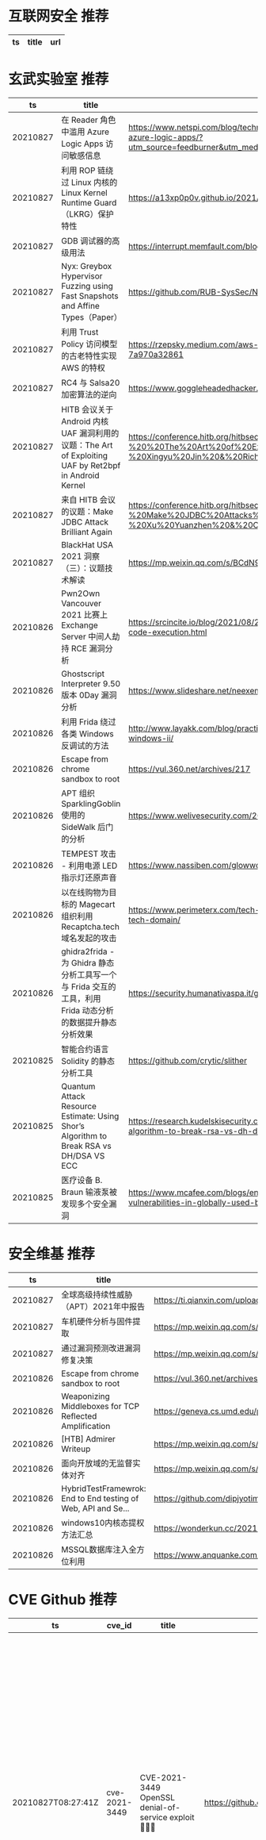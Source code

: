 # 互联网安全 推荐
| ts | title | url| 
| --- | --- | ---| 


# 玄武实验室 推荐
| ts | title | url| 
| --- | --- | ---| 
| 20210827 | 在 Reader 角色中滥用 Azure Logic Apps 访问敏感信息 | https://www.netspi.com/blog/technical/cloud-penetration-testing/illogical-apps-exploring-exploiting-azure-logic-apps/?utm_source=feedburner&utm_medium=feed&utm_campaign=Feed%3A+NetspiBlog+%28NetSPI+Blog%29| 
| 20210827 | 利用 ROP 链绕过 Linux 内核的 Linux Kernel Runtime Guard（LKRG）保护特性 | https://a13xp0p0v.github.io/2021/08/25/lkrg-bypass.html| 
| 20210827 | GDB 调试器的高级用法 | https://interrupt.memfault.com/blog/advanced-gdb| 
| 20210827 | Nyx: Greybox Hypervisor Fuzzing using Fast Snapshots and Affine Types（Paper） | https://github.com/RUB-SysSec/Nyx| 
| 20210827 | 利用 Trust Policy 访问模型的古老特性实现 AWS 的特权 | https://rzepsky.medium.com/aws-privilege-escalation-exploring-odd-features-of-the-trust-policy-7a970a32861| 
| 20210827 | RC4 与 Salsa20 加密算法的逆向 | https://www.goggleheadedhacker.com/blog/post/reversing-crypto-functions| 
| 20210827 | HITB 会议关于 Android 内核 UAF 漏洞利用的议题：The Art of Exploiting UAF by Ret2bpf in Android Kernel | https://conference.hitb.org/hitbsecconf2021sin/materials/D1T1%20-%20%20The%20Art%20of%20Exploiting%20UAF%20by%20Ret2bpf%20in%20Android%20Kernel%20-%20Xingyu%20Jin%20&%20Richard%20Neal.pdf| 
| 20210827 | 来自 HITB 会议的议题：Make JDBC Attack Brilliant Again | https://conference.hitb.org/hitbsecconf2021sin/materials/D1T2%20-%20Make%20JDBC%20Attacks%20Brilliant%20Again%20-%20Xu%20Yuanzhen%20&%20Chen%20Hongkun.pdf| 
| 20210827 | BlackHat USA 2021 洞察（三）：议题技术解读 | https://mp.weixin.qq.com/s/BCdN9KOFpCYUKQ_SNSgPPQ| 
| 20210826 | Pwn2Own Vancouver 2021 比赛上 Exchange Server 中间人劫持 RCE 漏洞分析 | https://srcincite.io/blog/2021/08/25/pwn2own-vancouver-2021-microsoft-exchange-server-remote-code-execution.html| 
| 20210826 | Ghostscript Interpreter 9.50 版本 0Day 漏洞分析 | https://www.slideshare.net/neexemil/hotpics-2021| 
| 20210826 | 利用 Frida 绕过各类 Windows 反调试的方法 | http://www.layakk.com/blog/practical-examples-with-fridafrida-vs-anti-debug-techniques-on-windows-ii/| 
| 20210826 | Escape from chrome sandbox to root | https://vul.360.net/archives/217| 
| 20210826 | APT 组织 SparklingGoblin 使用的 SideWalk 后门的分析 | https://www.welivesecurity.com/2021/08/24/sidewalk-may-be-as-dangerous-as-crosswalk/| 
| 20210826 | TEMPEST 攻击 - 利用电源 LED 指示灯还原声音 | https://www.nassiben.com/glowworm-attack| 
| 20210826 | 以在线购物为目标的 Magecart 组织利用 Recaptcha.tech 域名发起的攻击 | https://www.perimeterx.com/tech-blog/2021/evolution-of-a-magecart-attack-leveraging-recaptcha-tech-domain/| 
| 20210826 | ghidra2frida - 为 Ghidra 静态分析工具写一个与 Frida 交互的工具，利用 Frida 动态分析的数据提升静态分析效果 | https://security.humanativaspa.it/ghidra2frida-the-new-bridge-between-ghidra-and-frida/| 
| 20210825 | 智能合约语言 Solidity 的静态分析工具 | https://github.com/crytic/slither| 
| 20210825 | Quantum Attack Resource Estimate: Using Shor’s Algorithm to Break RSA vs DH/DSA VS ECC | https://research.kudelskisecurity.com/2021/08/24/quantum-attack-resource-estimate-using-shors-algorithm-to-break-rsa-vs-dh-dsa-vs-ecc/| 
| 20210825 | 医疗设备 B. Braun 输液泵被发现多个安全漏洞 | https://www.mcafee.com/blogs/enterprise/mcafee-enterprise-atr/mcafee-enterprise-atr-uncovers-vulnerabilities-in-globally-used-b-braun-infusion-pump/| 


# 安全维基 推荐
| ts | title | url| 
| --- | --- | ---| 
| 20210827 | 全球高级持续性威胁（APT）2021年中报告 | https://ti.qianxin.com/uploads/2021/08/26/67c584e9e1e86a8dc3f40801f05eb981.pdf| 
| 20210827 | 车机硬件分析与固件提取 | https://mp.weixin.qq.com/s/IIqg3ePO6MNY-pxcpGYv1w| 
| 20210827 | 通过漏洞预测改进漏洞修复决策 | https://mp.weixin.qq.com/s/LOBnwPsYMNfLg9nkeeMi-w| 
| 20210826 | Escape from chrome sandbox to root | https://vul.360.net/archives/217?continueFlag=b9e944728e53a56fa7ff39d24c55dc4a| 
| 20210826 | Weaponizing Middleboxes for TCP Reflected Amplification | https://geneva.cs.umd.edu/posts/usenix21-weaponizing-censors/?continueFlag=b9e944728e53a56fa7ff39d24c55dc4a| 
| 20210826 | [HTB] Admirer Writeup | https://mp.weixin.qq.com/s/8scaoLaiENuL_L5eLM7hYg| 
| 20210826 | 面向开放域的无监督实体对齐 | https://mp.weixin.qq.com/s/gH1VNCUVT5Hd5lGaGvEO2w| 
| 20210826 | HybridTestFramewrok: End to End testing of Web, API and Se... | https://github.com/dipjyotimetia/HybridTestFramewrok#setup--tools| 
| 20210826 | windows10内核态提权方法汇总 | https://wonderkun.cc/2021/08/22/windows10%E5%86%85%E6%A0%B8%E6%80%81%E6%8F%90%E6%9D%83%E6%96%B9%E6%B3%95%E6%B1%87%E6%80%BB/| 
| 20210826 | MSSQL数据库注入全方位利用 | https://www.anquanke.com/post/id/248896| 


# CVE Github 推荐
| ts | cve_id | title | url | cve_detail| 
| --- | --- | --- | --- | ---| 
| 20210827T08:27:41Z | cve-2021-3449 | CVE-2021-3449 OpenSSL denial-of-service exploit 👨🏻‍💻 | https://github.com/terorie/cve-2021-3449 | An OpenSSL TLS server may crash if sent a maliciously crafted renegotiation ClientHello message from a client. If a TLSv1.2 renegotiation ClientHello omits the signature_algorithms extension (where it was present in the initial ClientHello), but includes a signature_algorithms_cert extension then a NULL pointer dereference will result, leading to a crash and a denial of service attack. A server is only vulnerable if it has TLSv1.2 and renegotiation enabled (which is the default configuration). OpenSSL TLS clients are not impacted by this issue. All OpenSSL 1.1.1 versions are affected by this issue. Users of these versions should upgrade to OpenSSL 1.1.1k. OpenSSL 1.0.2 is not impacted by this issue. Fixed in OpenSSL 1.1.1k (Affected 1.1.1-1.1.1j).| 
| 20210826T18:17:21Z | CVE-2020-16898 | A network detection package for CVE-2020-16898 (Windows TCP/IP Remote Code Execution Vulnerability) | https://github.com/corelight/CVE-2020-16898 | A remote code execution vulnerability exists when the Windows TCP/IP stack improperly handles ICMPv6 Router Advertisement packets, aka %Windows TCP/IP Remote Code Execution Vulnerability%.| 
| 20210826T14:55:15Z | CVE-2020-15368 | How to exploit a vulnerable windows driver. Exploit for AsrDrv104.sys | https://github.com/stong/CVE-2020-15368 | AsrDrv103.sys in the ASRock RGB Driver does not properly restrict access from user space, as demonstrated by triggering a triple fault via a request to zero CR3.| 
| 20210826T14:33:39Z | CVE-2021-3490 | Null | https://github.com/chompie1337/Linux_LPE_eBPF_CVE-2021-3490 | The eBPF ALU32 bounds tracking for bitwise ops (AND, OR and XOR) in the Linux kernel did not properly update 32-bit bounds, which could be turned into out of bounds reads and writes in the Linux kernel and therefore, arbitrary code execution. This issue was fixed via commit 049c4e13714e (%bpf: Fix alu32 const subreg bound tracking on bitwise operations%) (v5.13-rc4) and backported to the stable kernels in v5.12.4, v5.11.21, and v5.10.37. The AND/OR issues were introduced by commit 3f50f132d840 (%bpf: Verifier, do explicit ALU32 bounds tracking%) (5.7-rc1) and the XOR variant was introduced by 2921c90d4718 (%bpf:Fix a verifier failure with xor%) ( 5.10-rc1).| 
| 20210826T13:01:48Z | 未知编号 | Null | https://github.com/BabyTeam1024/cve-nc-45.76.202.226-1237- | 未查询到CVE信息| 
| 20210826T05:39:41Z | CVE-2020-8169 | Null | https://github.com/madhans23/curl-curl-7_64_1_CVE-2020-8169_noPatch | curl 7.62.0 through 7.70.0 is vulnerable to an information disclosure vulnerability that can lead to a partial password being leaked over the network and to the DNS server(s).| 
| 20210826T04:44:03Z | CVE-2021-39379 | Null | https://github.com/security-n/CVE-2021-39379 | 未查询到CVE信息| 
| 20210826T04:40:46Z | CVE-2021-39378 | Null | https://github.com/security-n/CVE-2021-39378 | 未查询到CVE信息| 
| 20210826T04:35:34Z | CVE-2021-39377 | Null | https://github.com/security-n/CVE-2021-39377 | 未查询到CVE信息| 
| 20210826T02:59:58Z | CVE-2021-30551 | my exp for chrome V8 CVE-2021-30551 | https://github.com/xmzyshypnc/CVE-2021-30551 | | 


# klee on Github 推荐
| ts | title | url | stars | forks| 
| --- | --- | --- | --- | ---| 
| 20210827T06:49:41Z | An open-source Chinese font derived from Fontworks% Klee One. 一款基于 FONTWORKS 的 Klee One 的开源中文字体。 | https://github.com/lxgw/LxgwWenKai | 2664 | 68| 
| 20210826T15:17:11Z | A RISC-V RV32 virtual prototype based on riscv-vp with symbolic execution support | https://github.com/agra-uni-bremen/symex-vp | 4 | 1| 
| 20210825T11:30:19Z | Symbiotic is a tool for finding bugs in computer programs based on instrumentation, program slicing and KLEE | https://github.com/staticafi/symbiotic | 220 | 36| 
| 20210825T11:27:00Z | RVT is a collection of tools/libraries to support both static and dynamic verification of Rust programs. | https://github.com/project-oak/rust-verification-tools | 172 | 19| 
| 20210824T07:55:33Z | Null | https://github.com/pansilup/cgc-prgs-for-klee-seed-mode | 0 | 0| 
| 20210824T07:26:30Z | Null | https://github.com/kamosika179/kleegame | 0 | 0| 
| 20210823T03:31:51Z | Scala library for generating and manipulation of images treated as a point => color function. | https://github.com/skac112/klee | 0 | 0| 
| 20210822T23:52:08Z | Create CFGs and compute complexity metrics for Python, C++, and Java code. | https://github.com/hmc-alpaqa/metrinome | 18 | 0| 
| 20210822T21:29:17Z | Git Blog | https://github.com/klee30810/klee30810.github.io | 0 | 0| 
| 20210822T01:03:10Z | hexo博客数据 | https://github.com/KleePaimon/KleePaimon.github.io | 0 | 0| 


# s2e on Github 推荐
| ts | title | url | stars | forks| 
| --- | --- | --- | --- | ---| 
| 20210827T11:04:27Z | Null | https://github.com/Chanel-B/S2E-STUDENT-COURSE | 0 | 0| 
| 20210826T14:19:17Z | S2E website (s2e.systems) | https://github.com/S2E2/s2e2.github.io | 0 | 0| 
| 20210818T17:05:58Z | Null | https://github.com/Chanel-B/S2E-FINAL-PROJECT | 0 | 0| 
| 20210811T20:16:36Z | S2E: A platform for multi-path program analysis with selective symbolic execution. | https://github.com/S2E/s2e | 146 | 37| 
| 20210810T08:32:24Z | Null | https://github.com/yuvalkirstain/s2e-coref | 12 | 5| 


# exploit on Github 推荐
| ts | title | url | stars | forks| 
| --- | --- | --- | --- | ---| 
| 20210827T12:07:44Z | A thread-safe Hash Table using Nvidia’s API for CUDA-enabled GPUs. 200 times faster than the C++ only code through sheer exploitation of a GPU’s fine-grained parallelism. | https://github.com/Miruna-Chi/CUDA-Hash-Table | 0 | 0| 
| 20210827T12:03:01Z | Open-Source Vulnerability Intelligence Center - Unified source of vulnerability, exploit and threat Intelligence feeds | https://github.com/Patrowl/PatrowlHearsData | 29 | 15| 
| 20210827T11:58:50Z | 🎣    Fish for line detections by exploiting the known velocity structure of the disk. | https://github.com/richteague/gofish | 8 | 6| 
| 20210827T11:51:06Z | some hacking tools that I wrote | https://github.com/Alekseyyy/InfoSec | 0 | 2| 
| 20210827T11:45:41Z | Color philosophy has a long past of screening that certain colors are related to certain dispositions which will also touch how patients feel. The investigation shows these possessions are professed by those who have to be in the space and the lengthier they’re in the space the more the color touches them. Since dispositions have been related to vicissitudes in levels of strain and strain levels have been related to the probability of better handling hostile circumstances like shock or illness. High strain levels have also been related to the expansion of new complaints, so dropping strain while in retrieval spaces will be helpful. Before you resolve on the colors and designs for your ICU Curtains, you need to reflect two issues: color / design strength and the senses of the color / design selections. What Do the Colors & Designs Mean? There are well-established senses for insignia, and there are no correct or wrong selections when it comes to colors / designs, even mixed or assorted colors can evoke the same reaction of both of their parent colors. For instance, a mixed blue / green pattern on a curtain made by ICU Curtains Manufacturers in India will bring out moods related with blue and those related with green. Use these senses to help you pick the perfect color or design curtain made by ICU Curtains Manufacturers for your space: Oranges speak to contentment Greens characteristically make people think of cash and flora, this generates vigor in space and comfort Blues remind us of amity and serenity, which is good for soothing patients Yellows are a joyful color which provokes vitality and vigor Reds are an exploit color which can make patients feel brave and conclusive It’s informal to see how you can create dissimilar dispositions for your patients selecting exact colors and designs for your curtains that are available with ICU Curtains Suppliers. Opposing Curtain Injury  While it may seem common intelligence to stock your ICU Curtains in parts that won’t cause harm, it isn’t continually so clear. Many hidden opponents of ICU Curtains prowl in storing parts and storerooms. Let’s look at a few shared areas where injury can happen.  High Dampness Parts This is an informal one to evade. You don’t want to stock your curtains bought from ICU Curtains Suppliers in India in storerooms or lodgings where the heat varies to excesses and produces at times high humidity. This surge in dampness can damage the curtains and in some cases totally extinguish them.  Wire Shelving It is common to find medicinal grade stainless steel cable shelving or stands in storing areas, but on some of these sills you’ll find bulging metal that has the latent to catch and slash your ICU Curtains when positioned or detached on those sills.   Obstacles Another part where problems and tears can happen is in tight accommodations or in storing areas that have other apparatus such as IV barrows with shafts that can easily clasp the draperies when being detached and harm or totally wreck them. By safeguarding that your ICU Curtains stay in perfect state you’ll be able to keep prices down on the price of possessions as well as the labor in assembling, getting and reinstating.  If you are looking for an ICU Curtains product directory, please log onto Ozahub. | https://github.com/OzahubNew/How-ICU-Curtains-Colors-Influence-Patients- | 0 | 0| 
| 20210827T11:42:14Z | Exploitation Framework for Embedded Devices | https://github.com/threat9/routersploit | 9600 | 2073| 
| 20210827T11:22:44Z | 42 , Security project, 15 levels to discover securities exploits | https://github.com/thallard/snow-crash | 0 | 0| 
| 20210827T11:15:34Z | Development of code to exploit LSST and VISTA imaging | https://github.com/lsst-uk/lsst-ir-fusion | 0 | 0| 
| 20210827T11:08:24Z | Exploit-db (is NOT the official APP). | https://github.com/gaiththewolf/Exploitdb | 1 | 0| 
| 20210827T11:06:23Z | Some files for information security exploits | https://github.com/renatus-cartesius/infosec | 0 | 0| 


# backdoor on Github 推荐
| ts | title | url | stars | forks| 
| --- | --- | --- | --- | ---| 
| 20210827T11:41:08Z | pybotnet -   A Python Library for building Botnet , Trojan or BackDoor for windows and linux with Telegram control panel  | https://github.com/onionj/pybotnet | 13 | 8| 
| 20210827T09:49:08Z | Null | https://github.com/FreeLesio/WordPress-Backdoor | 0 | 0| 
| 20210827T05:52:41Z | A collection of python written hacking tools consisting of network scanner, arp spoofer and detector, dns spoofer, code injector, packet sniffer, network jammer, email sender, downloader, wireless password harvester credential harvester, keylogger, download&execute, and reverse_backdoor. | https://github.com/dmdhrumilmistry/pyhtools | 20 | 8| 
| 20210827T04:16:48Z | Backdoor Bellingham HTML/CSS project that highlights the beauty of the city of subdued excitement! | https://github.com/dwstrong5/Backdoor-Bellingham | 0 | 0| 
| 20210827T01:24:13Z | A LKM rootkit targeting 4.x and 5.x kernel versions which opens a backdoor that can be used to spawn a reverse shell to a remote host and more. | https://github.com/h3xduck/Umbra | 22 | 5| 
| 20210827T00:29:41Z | A simple backdoor and a listener | https://github.com/guilhermeortolano/Backdor | 0 | 0| 
| 20210827T00:19:58Z | Null | https://github.com/guilhermeortolano/backdoor | 0 | 0| 
| 20210826T21:36:14Z | A Hidden and Undetectable Remote Access Tool written in C++ and Server in Python3 | https://github.com/Ryan-AW/Windows-Backdoor | 17 | 4| 
| 20210826T17:26:37Z | TrojanZoo provides a universal pytorch platform to conduct security researches (especially backdoor attacks/defenses) of image classification in deep learning. | https://github.com/ain-soph/trojanzoo | 93 | 16| 
| 20210826T14:21:25Z | Golang package for pentest | https://github.com/iIIusi0n/backkit | 3 | 0| 


# symbolic execution on Github 推荐
| ts | title | url | stars | forks| 
| --- | --- | --- | --- | ---| 
| 20210827T10:44:04Z | Symbolica%s open-source symbolic execution engine. | https://github.com/SymbolicaDev/Symbolica | 4 | 0| 
| 20210827T08:18:35Z | It is a repository for conducting symbolic execution on nodejs automatically | https://github.com/zheli-1/nodejs-sym-harness | 0 | 0| 
| 20210826T21:53:06Z | Triton is a Dynamic Binary Analysis (DBA) framework. It provides internal components like a Dynamic Symbolic Execution (DSE) engine, a dynamic taint engine, AST representations of the x86, x86-64, ARM32 and AArch64 Instructions Set Architecture (ISA), SMT simplification passes, an SMT solver interface and, the last but not least, Python bindings. | https://github.com/JonathanSalwan/Triton | 1879 | 390| 
| 20210826T17:39:48Z | Symbolic execution of LLVM IR with an engine written in Rust | https://github.com/PLSysSec/haybale | 325 | 16| 
| 20210826T15:17:11Z | A RISC-V RV32 virtual prototype based on riscv-vp with symbolic execution support | https://github.com/agra-uni-bremen/symex-vp | 4 | 1| 
| 20210826T13:31:30Z | Symbolic execution tool | https://github.com/trailofbits/manticore | 2436 | 362| 
| 20210826T03:16:09Z | SymCC: efficient compiler-based symbolic execution | https://github.com/eurecom-s3/symcc | 458 | 69| 
| 20210825T16:42:50Z | A symbolic execution engine for LLVM IR | https://github.com/insufficiently-caffeinated/caffeine | 7 | 4| 
| 20210825T14:24:57Z | Symbolic execution tool for Sail ISA specifications | https://github.com/rems-project/isla | 17 | 3| 
| 20210825T01:04:49Z | SymQEMU: Compilation-based symbolic execution for binaries | https://github.com/eurecom-s3/symqemu | 161 | 20| 


# big4 on Github 推荐
| ts | title | url | stars | forks| 
| --- | --- | --- | --- | ---| 
| 20210827T02:04:23Z | NDSS 2020 - HYPER-CUBE: High-Dimensional Hypervisor Fuzzing | https://github.com/RUB-SysSec/Hypercube | 8 | 0| 
| 20210826T01:16:38Z | Code for NDSS 2021 Paper %Manipulating the Byzantine: Optimizing Model Poisoning Attacks and Defenses Against Federated Learning% | https://github.com/vrt1shjwlkr/NDSS21-Model-Poisoning | 20 | 4| 
| 20210820T00:57:56Z | Original implementation of FlowPrint as in the NDSS %20 paper | https://github.com/Thijsvanede/FlowPrint | 56 | 19| 
| 20210817T08:14:18Z | Code to run the evaluation of our %Obfuscated Access and Search Patterns in Searchable Encryption%, NDSS%21 | https://github.com/simon-oya/NDSS21-osse-evaluation | 3 | 1| 
| 20210815T13:11:06Z | Code for NDSS% 19 paper:  A Systematic Framework to Generate Invariants for Anomaly Detection in Industrial Control Systems | https://github.com/cfeng783/NDSS19_InvariantRuleAD | 2 | 1| 
| 20210811T22:39:00Z | A penetration testing tool for finding file upload bugs (NDSS 2020) | https://github.com/WSP-LAB/FUSE | 159 | 37| 
| 20210802T10:52:04Z | Config files for my GitHub profile. | https://github.com/WlNDSS/WlNDSS | 0 | 0| 


# fuzz on Github 推荐
| ts | title | url | stars | forks| 
| --- | --- | --- | --- | ---| 
| 20210827T12:09:22Z | Hi thre, I%m TRÄW🤟🏻, i%m a beginner in ethical hacking and Content Creator on Level iv Security & NOOBSEC. I Spend most of time coding outstanding ethical hacking projects or recording useful short tutorials . I love programming ethical hacking tools, fuzzing and hacking all the things | https://github.com/0xTRAW/0xTRAW | 1 | 1| 
| 20210827T12:03:14Z | Null | https://github.com/zyrouge/fuzzle | 0 | 1| 
| 20210827T11:45:18Z | Null | https://github.com/Kanzuxbdue/fuzzy-system | 0 | 0| 
| 20210827T11:41:36Z | Official Keras implementation of IEEE JBHI 2021 paper: %Choquet Integral and Coalition Game-based Ensemble of Deep Learning Models for COVID-19 Screening from Chest X-ray Images% | https://github.com/subhankar01/Covid-Chestxray-lambda-fuzzy | 1 | 3| 
| 20210827T11:29:23Z | MATLAB code for the paper titled %A Self-Adaptive Fuzzy Learning System for Streaming Data Prediction%. | https://github.com/Gu-X/Self-Adaptive-Fuzzy-Learning-System | 0 | 0| 
| 20210827T11:17:58Z | OSS-Fuzz - continuous fuzzing for open source software. | https://github.com/google/oss-fuzz | 6580 | 1349| 
| 20210827T11:05:14Z | Property-based grey-box fuzzing for Multicore OCaml | https://github.com/ocaml-multicore/parafuzz | 3 | 0| 
| 20210827T10:17:22Z | Fuzzing tool for the 14th institute | https://github.com/Radon10043/fuzzing-tool-14 | 0 | 2| 
| 20210827T10:15:55Z | Rapid fuzzy string matching in Python using various string metrics | https://github.com/maxbachmann/RapidFuzz | 1030 | 46| 
| 20210827T10:08:37Z | Null | https://github.com/Jurmex3/fuzzy-vyn-lez | 0 | 0| 



# 日更新程序
